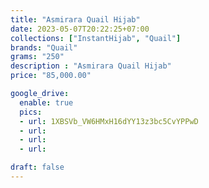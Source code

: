 ```yaml
---
title: "Asmirara Quail Hijab"
date: 2023-05-07T20:22:25+07:00
collections: ["InstantHijab", "Quail"]
brands: "Quail"
grams: "250"
description : "Asmirara Quail Hijab"
price: "85,000.00"

google_drive:
  enable: true
  pics:
  - url: 1XBSVb_VW6HMxH16dYY13z3bc5CvYPPwD
  - url: 
  - url: 
  - url: 

draft: false
---
```


    
  
